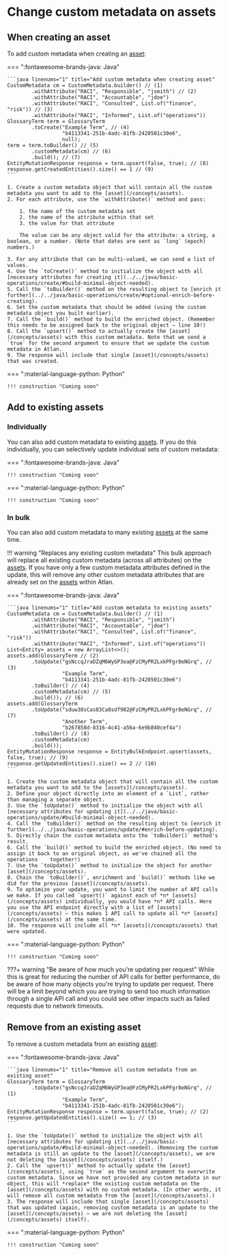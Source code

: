 
# Change custom metadata on assets

## When creating an asset

To add custom metadata when creating an [asset](/concepts/assets):

=== ":fontawesome-brands-java: Java"

	```java linenums="1" title="Add custom metadata when creating asset"
	CustomMetadata cm = CustomMetadata.builder() // (1)
			.withAttribute("RACI", "Responsible", "jsmith") // (2)
			.withAttribute("RACI", "Accountable", "jdoe")
			.withAttribute("RACI", "Consulted", List.of("finance", "risk")) // (3)
			.withAttribute("RACI", "Informed", List.of("operations"))
	GlossaryTerm term = GlossaryTerm
			.toCreate("Example Term", // (4)
					  "b4113341-251b-4adc-81fb-2420501c30e6",
					  null);
	term = term.toBuilder() // (5)
			.customMetadata(cm) // (6)
			.build(); // (7)
	EntityMutationResponse response = term.upsert(false, true); // (8)
	response.getCreatedEntities().size() == 1 // (9)
	```
	
	1. Create a custom metadata object that will contain all the custom metadata you want to add to the [asset](/concepts/assets).
	2. For each attribute, use the `withAttribute()` method and pass:

		1. the name of the custom metadata set
		2. the name of the attribute within that set
		3. the value for that attribute

		The value can be any object valid for the attribute: a string, a boolean, or a number. (Note that dates are sent as `long` (epoch) numbers.)

	3. For any attribute that can be multi-valued, we can send a list of values.
	4. Use the `toCreate()` method to initialize the object with all [necessary attributes for creating it](../../java/basic-operations/create/#build-minimal-object-needed).
	5. Call the `toBuilder()` method on the resulting object to [enrich it further](../../java/basic-operations/create/#optional-enrich-before-creating).
	6. Set the custom metadata that should be added (using the custom metadata object you built earlier).
	7. Call the `build()` method to build the enriched object. (Remember this needs to be assigned back to the original object — line 10!)
	8. Call the `upsert()` method to actually create the [asset](/concepts/assets) with this custom metadata. Note that we send a `true` for the second argument to ensure that we update the custom metadata in Atlan.
	9. The response will include that single [asset](/concepts/assets) that was created.

=== ":material-language-python: Python"

	!!! construction "Coming soon"

## Add to existing assets

### Individually

You can also add custom metadata to existing [assets](/concepts/assets). If you do this individually, you can selectively update individual sets of custom metadata:

=== ":fontawesome-brands-java: Java"

	!!! construction "Coming soon"

=== ":material-language-python: Python"

	!!! construction "Coming soon"

### In bulk

You can also add custom metadata to many existing [assets](/concepts/assets) at the same time.

!!! warning "Replaces any existing custom metadata"
	This bulk approach will replace all existing custom metadata (across all attributes) on the [assets](/concepts/assets). If you have only a few custom metadata attributes defined in the update, this will remove any other custom metadata attributes that are already set on the [assets](/concepts/assets) within Atlan.

=== ":fontawesome-brands-java: Java"

	```java linenums="1" title="Add custom metadata to existing assets"
	CustomMetadata cm = CustomMetadata.builder() // (1)
			.withAttribute("RACI", "Responsible", "jsmith")
			.withAttribute("RACI", "Accountable", "jdoe")
			.withAttribute("RACI", "Consulted", List.of("finance", "risk"))
			.withAttribute("RACI", "Informed", List.of("operations"))
	List<Entity> assets = new ArrayList<>();
	assets.add(GlossaryTerm // (2)
			.toUpdate("gsNccqJraDZqM6WyGP3ea@FzCMyPR2LxkPFgr8eNGrq", // (3)
					  "Example Term",
					  "b4113341-251b-4adc-81fb-2420501c30e6")
			.toBuilder() // (4)
			.customMetadata(cm) // (5)
			.build()); // (6)
	assets.add(GlossaryTerm
			.toUpdate("sduw38sCas83Ca8sdf982@FzCMyPR2LxkPFgr8eNGrq", // (7)
					  "Another Term",
					  "b267858d-8316-4c41-a56a-6e9b840cef4a")
			.toBuilder() // (8)
			.customMetadata(cm)
			.build());
	EntityMutationResponse response = EntityBulkEndpoint.upsert(assets, false, true); // (9)
	response.getUpdatedEntities().size() == 2 // (10)
	```
	
	1. Create the custom metadata object that will contain all the custom metadata you want to add to the [assets](/concepts/assets).
	2. Define your object directly into an element of a `List`, rather than managing a separate object.
	3. Use the `toUpdate()` method to initialize the object with all [necessary attributes for updating it](../../java/basic-operations/update/#build-minimal-object-needed).
	4. Call the `toBuilder()` method on the resulting object to [enrich it further](../../java/basic-operations/update/#enrich-before-updating).
	5. Directly chain the custom metadata onto the `toBuilder()` method's result.
	6. Call the `build()` method to build the enriched object. (No need to assign it back to an original object, as we've chained all the operations 	together!)
	7. Use the `toUpdate()` method to initialize the object for another [asset](/concepts/assets).
	8. Chain the `toBuilder()`, enrichment and `build()` methods like we did for the previous [asset](/concepts/assets).
	9. To optimize your update, you want to limit the number of API calls we make. If you called `upsert()` against each of *n* [assets](/concepts/assets) individually, you would have *n* API calls. Here you use the API endpoint directly with a list of [assets](/concepts/assets) — this makes 1 API call to update all *n* [assets](/concepts/assets) at the same time.
	10. The response will include all *n* [assets](/concepts/assets) that were updated.

=== ":material-language-python: Python"

	!!! construction "Coming soon"

???+ warning "Be aware of how much you're updating per request"
	While this is great for reducing the number of API calls for better performance, do be aware of how many objects you're trying to update per request. There will be a limit beyond which you are trying to send too much information through a single API call and you could see other impacts such as failed requests due to network timeouts.

## Remove from an existing asset

To remove a custom metadata from an existing [asset](/concepts/assets):

=== ":fontawesome-brands-java: Java"

	```java linenums="1" title="Remove all custom metadata from an existing asset"
	GlossaryTerm term = GlossaryTerm
			.toUpdate("gsNccqJraDZqM6WyGP3ea@FzCMyPR2LxkPFgr8eNGrq", // (1)
					  "Example Term",
					  "b4113341-251b-4adc-81fb-2420501c30e6");
	EntityMutationResponse response = term.upsert(false, true); // (2)
	response.getUpdatedEntities().size() == 1; // (3)
	```
	
	1. Use the `toUpdate()` method to initialize the object with all [necessary attributes for updating it](../../java/basic-operations/update/#build-minimal-object-needed). (Removing the custom metadata is still an update to the [asset](/concepts/assets), we are not deleting the [asset](/concepts/assets) itself.)
	2. Call the `upsert()` method to actually update the [asset](/concepts/assets), using `true` as the second argument to overwrite custom metadata. Since we have not provided any custom metadata in our object, this will *replace* the existing custom metadata on the [asset](/concepts/assets) with no custom metadata. (In other words, it will remove all custom metadata from the [asset](/concepts/assets).)
	3. The response will include that single [asset](/concepts/assets) that was updated (again, removing custom metadata is an update to the [asset](/concepts/assets) — we are not deleting the [asset](/concepts/assets) itself).

=== ":material-language-python: Python"

	!!! construction "Coming soon"
